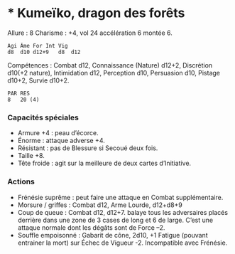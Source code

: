 # * Kumeïko, dragon des forêts

Allure : 8
Charisme : +4, vol 24 accélération 6 montée 6.

	Agi	Âme	For	Int	Vig
	d8	d10	d12+9	d8	d12

Compétences : Combat d12, Connaissance (Nature) d12+2, Discrétion d10(+2 nature), Intimidation d12, Perception d10, Persuasion d10, Pistage d10+2, Survie d10+2.

	PAR	RES
	8	20 (4)

### Capacités spéciales
- Armure +4 : peau d’écorce.
- Énorme : attaque adverse +4.
- Résistant : pas de Blessure si Secoué deux fois.
- Taille +8.
- Tête froide : agit sur la meilleure de deux cartes d’Initiative.

### Actions
- Frénésie suprême : peut faire une attaque en Combat supplémentaire.
- Morsure / griffes : Combat d12, Arme Lourde, d12+d8+9
- Coup de queue : Combat d12, d12+7. balaye tous les adversaires placés derrière dans une zone de 3 cases de long et 6 de large. C’est une attaque normale dont les dégâts sont de Force –2.
- Souffle empoisonné : Gabarit de cône, 2d10, +1 Fatigue (pouvant entrainer la mort) sur Échec de Vigueur -2. Incompatible avec Frénésie.

